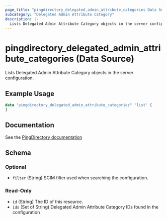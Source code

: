 ```yaml
---
page_title: "pingdirectory_delegated_admin_attribute_categories Data Source - terraform-provider-pingdirectory"
subcategory: "Delegated Admin Attribute Category"
description: |-
  Lists Delegated Admin Attribute Category objects in the server configuration.
---
```


# pingdirectory_delegated_admin_attribute_categories (Data Source)

Lists Delegated Admin Attribute Category objects in the server configuration.

## Example Usage

```terraform
data "pingdirectory_delegated_admin_attribute_categories" "list" {
}
```

## Documentation
See the [PingDirectory documentation](https://docs.pingidentity.com/r/en-us/pingdirectory-93/pd_da_config_delegated_admin)

<!-- schema generated by tfplugindocs -->
## Schema

### Optional

- `filter` (String) SCIM filter used when searching the configuration.

### Read-Only

- `id` (String) The ID of this resource.
- `ids` (Set of String) Delegated Admin Attribute Category IDs found in the configuration

